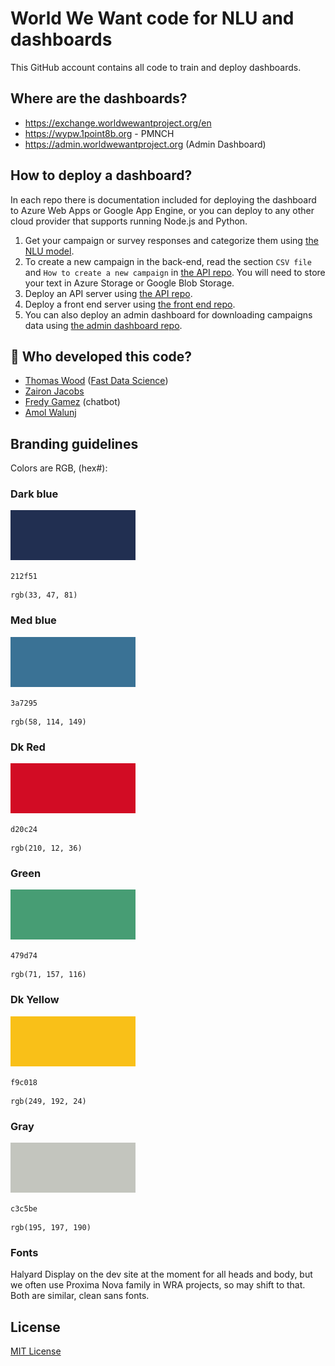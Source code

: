 # World We Want code for NLU and dashboards

This GitHub account contains all code to train and deploy dashboards.

## Where are the dashboards?

* https://exchange.worldwewantproject.org/en
* https://wypw.1point8b.org - PMNCH
* https://admin.worldwewantproject.org (Admin Dashboard)


## How to deploy a dashboard?

In each repo there is documentation included for deploying the dashboard to Azure Web Apps or Google App Engine, or you
can deploy to any other cloud provider that supports running Node.js and Python.

1. Get your campaign or survey responses and categorize them
   using [the NLU model](https://github.com/whiteribbonalliance/womenshealthandwellbeing_public).
2. To create a new campaign in the back-end, read the section `CSV file` and `How to create a new campaign`
   in [the API repo](https://github.com/whiteribbonalliance/dashboard-api). You will need to store your text in Azure
   Storage or Google Blob Storage.
3. Deploy an API server using [the API repo](https://github.com/whiteribbonalliance/dashboard-api).
4. Deploy a front end server using [the front end repo](https://github.com/whiteribbonalliance/dashboard-front).
5. You can also deploy an admin dashboard for downloading campaigns data
   using [the admin dashboard repo](https://github.com/whiteribbonalliance/dashboard-admin-front).

## 🧑 Who developed this code?

* [Thomas Wood](https://freelancedatascientist.net/) ([Fast Data Science](https://fastdatascience.com))
* [Zairon Jacobs](https://zaironjacobs.com/)
* [Fredy Gamez](https://github.com/orgs/whiteribbonalliance/people/fredygamez) (chatbot)
* [Amol Walunj](https://github.com/Amoldwalunj)


## Branding guidelines


Colors are RGB, (hex#):

### Dark blue

![212f51](https://raw.githubusercontent.com/worldwewant/.github/main/colours/212f51.svg)
```
212f51
```
```
rgb(33, 47, 81)
```

### Med blue

![3a7295](https://raw.githubusercontent.com/worldwewant/.github/main/colours/3a7295.svg)
```
3a7295
```
```
rgb(58, 114, 149)
```

### Dk Red

![d20c24](https://raw.githubusercontent.com/worldwewant/.github/main/colours/d20c24.svg)
```
d20c24
```
```
rgb(210, 12, 36)
```


### Green

![479d74](https://raw.githubusercontent.com/worldwewant/.github/main/colours/479d74.svg)
```
479d74
```
```
rgb(71, 157, 116)
```

### Dk Yellow

![f9c018](https://raw.githubusercontent.com/worldwewant/.github/main/colours/f9c018.svg)
```
f9c018
```
```
rgb(249, 192, 24)
```

### Gray

![c3c5be](https://raw.githubusercontent.com/worldwewant/.github/main/colours/c3c5be.svg)
```
c3c5be
```
```
rgb(195, 197, 190)
```

### Fonts

Halyard Display on the dev site at the moment for all heads and body, but we often use Proxima Nova family in WRA projects, so may shift to that. Both are similar, clean sans fonts.


## License

[MIT License](https://raw.githubusercontent.com/whiteribbonalliance/.github/main/LICENSE)
